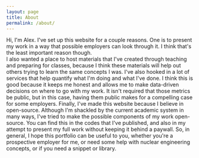 ```yaml
---
layout: page
title: About
permalink: /about/
---
```


<div class="portrait"></div>

Hi, I'm Alex.  I've set up this website for a couple reasons.
One is to present my work in a way that possible employers can look through it.  I think that's the least important reason though.  
I also wanted a place to host materials that I've created through teaching and preparing for classes, because I think these materials will help out others trying to learn the same concepts I was.
I've also hooked in a lot of services that help quantify what I'm doing and what I've done.  I think this is good because it keeps me honest and allows me to make data-driven decisions on where to go with my work.  It isn't required that those metrics be public, but in this case, having them public makes for a compelling case for some employers.
Finally, I've made this website because I believe in open-source.  Although I'm shackled by the current academic system in many ways, I've tried to make the possible components of my work open-source.  You can find this in the codes that I've published, and also in my attempt to present my full work without keeping it behind a paywall.
So, in general, I hope this portfolio can be useful to you, whether you're a prospective employer for me, or need some help with nuclear engineering concepts, or if you need a snippet or library.
